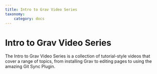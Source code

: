```yaml
---
title: Intro to Grav Video Series
taxonomy:
    category: docs
---
```


# Intro to Grav Video Series

The Intro to Grav Video Series is a collection of tutorial-style videos that cover a range of topics, from installing Grav to editing pages to using the amazing Git Sync Plugin.
